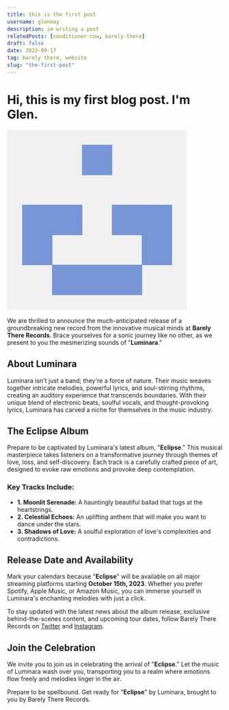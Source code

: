 ```yaml
---
title: this is the first post
username: glenmay
description: im writing a post
relatedPosts: [conditioner-cow, barely-there]
draft: false
date: 2023-09-17
tag: barely there, website
slug: "the-first-post"
---
```


# Hi, this is my first blog post. I'm Glen.

![Luminara Album Cover](../../../../public/avatar/115015.png)

We are thrilled to announce the much-anticipated release of a groundbreaking new record from the innovative musical minds at **Barely There Records**. Brace yourselves for a sonic journey like no other, as we present to you the mesmerizing sounds of "**Luminara**."

## About Luminara

Luminara isn't just a band; they're a force of nature. Their music weaves together intricate melodies, powerful lyrics, and soul-stirring rhythms, creating an auditory experience that transcends boundaries. With their unique blend of electronic beats, soulful vocals, and thought-provoking lyrics, Luminara has carved a niche for themselves in the music industry.

## The Eclipse Album

Prepare to be captivated by Luminara's latest album, "**Eclipse**." This musical masterpiece takes listeners on a transformative journey through themes of love, loss, and self-discovery. Each track is a carefully crafted piece of art, designed to evoke raw emotions and provoke deep contemplation.

### Key Tracks Include:

- **1. Moonlit Serenade:** A hauntingly beautiful ballad that tugs at the heartstrings.
- **2. Celestial Echoes:** An uplifting anthem that will make you want to dance under the stars.
- **3. Shadows of Love:** A soulful exploration of love's complexities and contradictions.

## Release Date and Availability

Mark your calendars because "**Eclipse**" will be available on all major streaming platforms starting **October 15th, 2023**. Whether you prefer Spotify, Apple Music, or Amazon Music, you can immerse yourself in Luminara's enchanting melodies with just a click.

To stay updated with the latest news about the album release, exclusive behind-the-scenes content, and upcoming tour dates, follow Barely There Records on [Twitter](https://twitter.com/barelythere) and [Instagram](https://instagram.com/barelythererecords).

## Join the Celebration

We invite you to join us in celebrating the arrival of "**Eclipse**." Let the music of Luminara wash over you, transporting you to a realm where emotions flow freely and melodies linger in the air.

Prepare to be spellbound. Get ready for "**Eclipse**" by Luminara, brought to you by Barely There Records.
